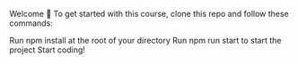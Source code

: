 Welcome 👋
To get started with this course, clone this repo and follow these commands:

Run npm install at the root of your directory
Run npm run start to start the project
Start coding!